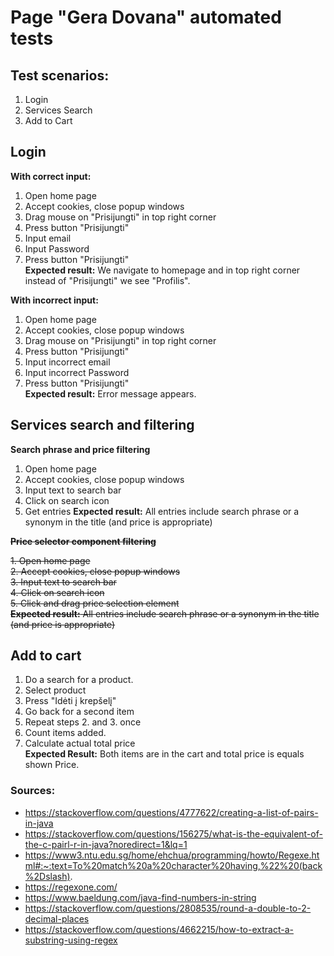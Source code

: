 # Page "Gera Dovana" automated tests

## Test scenarios:

1. Login
2. Services Search
3. Add to Cart

## Login

**With correct input:**

1. Open home page
2. Accept cookies, close popup windows
3. Drag mouse on "Prisijungti" in top right corner
4. Press button "Prisijungti"
5. Input email
6. Input Password
7. Press button "Prisijungti"  
   **Expected result:** We navigate to homepage and in top right corner instead of "Prisijungti" we see "Profilis".

**With incorrect input:**

1. Open home page
2. Accept cookies, close popup windows
3. Drag mouse on "Prisijungti" in top right corner
4. Press button "Prisijungti"
5. Input incorrect email
6. Input incorrect Password
7. Press button "Prisijungti"  
   **Expected result:** Error message appears.

## Services search and filtering

**Search phrase and price filtering**

1. Open home page
2. Accept cookies, close popup windows
3. Input text to search bar
4. Click on search icon  
5. Get entries
   **Expected result:** All entries include search phrase or a synonym in the title (and price is appropriate)

~~**Price selector component filtering**~~

~~1. Open home page~~  
~~2. Accept cookies, close popup windows~~  
~~3. Input text to search bar~~  
~~4. Click on search icon~~  
~~5. Click and drag price selection element~~  
~~**Expected result:** All entries include search phrase or a synonym in the title (and price is appropriate)~~

## Add to cart

1. Do a search for a product.
2. Select product
3. Press "Idėti į krepšelį"
4. Go back for a second item
5. Repeat steps 2. and 3. once
6. Count items added.
7. Calculate actual total price  
   **Expected Result:** Both items are in the cart and total price is equals shown Price.

### Sources:

- https://stackoverflow.com/questions/4777622/creating-a-list-of-pairs-in-java
- https://stackoverflow.com/questions/156275/what-is-the-equivalent-of-the-c-pairl-r-in-java?noredirect=1&lq=1
- https://www3.ntu.edu.sg/home/ehchua/programming/howto/Regexe.html#:~:text=To%20match%20a%20character%20having,%22%20(back%2Dslash).
- https://regexone.com/
- https://www.baeldung.com/java-find-numbers-in-string
- https://stackoverflow.com/questions/2808535/round-a-double-to-2-decimal-places
- https://stackoverflow.com/questions/4662215/how-to-extract-a-substring-using-regex